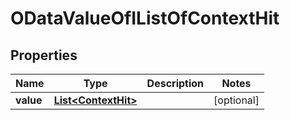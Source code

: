 # ODataValueOfIListOfContextHit

## Properties
Name | Type | Description | Notes
------------ | ------------- | ------------- | -------------
**value** | [**List&lt;ContextHit&gt;**](ContextHit.md) |  |  [optional]
